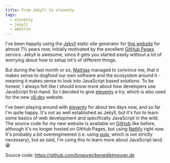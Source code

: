 ```yaml
---
title: From Jekyll to eleventy
tags:
  - eleventy
  - jekyll
  - website
---
```


I've been happily using the [Jekyll](https://jekyllrb.com) static site generator for [this website](/)
for almost 7½ years now, initially motivated by the excellent [GitHub Pages](https://pages.github.com)
service. Jekyll is awesome, since it gets you started easily without a lot of worrying about how to
setup lot's of different things.

But during the last month or so, [Mathias](https://mths.be) managed to convince me, that it makes
sense to dogfood our own software and the ecosystem around it - meaning it makes sense to look into
JavaScript based solutions. To be honest, I always felt like I should know more about how developers
use JavaScript first-hand. So I decided to give [eleventy](https://11ty.io) a try, which is also used
for the new [v8.dev](https://v8.dev) website.

I've been playing around with [eleventy](https://11ty.io) for about ten days now, and so far I'm quite
happy. It's not as well established as Jekyll, but it's fun to learn some basics of web development
and specifically JavaScript in the wild. The source code for my new website is available on
[GitHub](https://github.com/bmeurer/benediktmeurer.de) like before, although it's no longer hosted on
GitHub Pages, but using [Netlify](https://netlify.com) right now. It's probably a bit overengineered
(i.e. using [gulp](https://gulpjs.com), which is not strictly necessary), but as said, I'm using this
to learn more about JavaScript land. 😁

Source code: <https://github.com/bmeurer/benediktmeurer.de>
